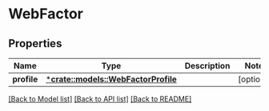 # WebFactor

## Properties
Name | Type | Description | Notes
------------ | ------------- | ------------- | -------------
**profile** | [***crate::models::WebFactorProfile**](WebFactorProfile.md) |  | [optional] 

[[Back to Model list]](../README.md#documentation-for-models) [[Back to API list]](../README.md#documentation-for-api-endpoints) [[Back to README]](../README.md)


